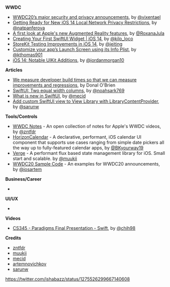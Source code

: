 
**WWDC**

* [WWDC20’s major security and privacy announcements](https://wwdcbysundell.com/2020/security-privacy-announcements-at-wwdc20/), by [@vixentael](https://twitter.com/vixentael)
* [Getting Ready for New iOS 14 Local Network Privacy Restrictions](https://lostmoa.com/blog/GettingReadyForNewiOS14LocalNetworkPrivacyRestrictions/), by [@natpanferova](https://twitter.com/natpanferova)
* [A first look at Apple's new Augmented Reality features](https://engineering.monstar-lab.com/2020/06/23/A-first-look-at-Apples-new-Augmented-Reality-features), by [@RoxanaJula](https://twitter.com/RoxanaJula)
* [Creating Your First SwiftUI Widget | iOS 14](https://www.youtube.com/watch?v=wOrkcdeui4U), by [@kilo_loco](https://twitter.com/kilo_loco)
* [StoreKit Testing Improvements in iOS 14](https://www.revenuecat.com/blog/storekit-testing-in-xcode), by [@jeiting](https://twitter.com/jeiting/)
* [Customize your app’s Launch Screen using its Info Plist](https://wwdcbysundell.com/2020/launch-screen-info-plist/), by [@kthomas901](https://twitter.com/kthomas901)
* [iOS 14: Notable UIKit Additions](https://www.swiftjectivec.com/ios-14-notable-uikit-additions/), by [@jordanmorgan10](https://www.twitter.com/jordanmorgan10)

**Articles**

* [We measure developer build times so that we can measure improvements and regressions](https://tuist.io/apps-at-scale/2020/06/18/donal/), by Donal O'Brien
* [SwiftUI: Two equal width columns](https://noahgilmore.com/blog/swiftui-two-columns-equal-width/), by [@noahsark769](https://twitter.com/noahsark769)
* [What is new in SwiftUI](https://swiftwithmajid.com/2020/06/23/what-is-new-in-swiftui/), by [@mecid](https://twitter.com/mecid)
* [Add custom SwiftUI view to View Library with LibraryContentProvider](https://sarunw.com/posts/add-custom-swiftui-view-to-view-library/), by [@sarunw](https://twitter.com/sarunw)

**Tools/Controls**

* [WWDC Notes](https://wwdcnotes.com) - An open collection of notes for Apple's WWDC videos, by [@zntfdr](https://twitter.com/twitter)
* [HorizonCalendar](https://github.com/airbnb/HorizonCalendar) - A declarative, performant, iOS calendar UI component that supports use cases ranging from simple date pickers all the way up to fully-featured calendar apps, by [@BKyourway19](https://twitter.com/BKyourway19)
* [Verge](https://vergegroup.github.io/Verge/) - A performant flux based state management library for iOS. Small start and scalable. by [@muukii](https://twitter.com/muukii_app)
* [WWDC20 Sample Code](https://github.com/artemnovichkov/wwdc20-samplecode) - An examples for WWDC20 announcements, by [@iosartem](https://twitter.com/iosartem)

**Business/Career**

*

**UI/UX**

*

**Videos**

* [CS345 - Paradigms Final Presentation - Swift](https://www.youtube.com/watch?v=gQVat-M1KoU), by [@chih98](https://twitter.com/chih98)

**Credits**

* [zntfdr](http://github.com/zntfdr)
* [muukii](https://github.com/muukii)
* [mecid](https://github.com/mecid)
* [artemnovichkov](https://github.com/artemnovichkov)
* [sarunw](https://github.com/sarunw)

https://twitter.com/ishabazz/status/1275526299667140608
